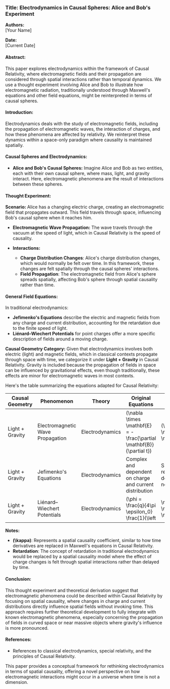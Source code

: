 ### **Title: Electrodynamics in Causal Spheres: Alice and Bob's Experiment**

**Authors:**  
[Your Name]

**Date:**  
[Current Date]

#### **Abstract:**

This paper explores electrodynamics within the framework of Causal Relativity, where electromagnetic fields and their propagation are considered through spatial interactions rather than temporal dynamics. We use a thought experiment involving Alice and Bob to illustrate how electromagnetic radiation, traditionally understood through Maxwell's equations and other field equations, might be reinterpreted in terms of causal spheres.

#### **Introduction:**

Electrodynamics deals with the study of electromagnetic fields, including the propagation of electromagnetic waves, the interaction of charges, and how these phenomena are affected by relativity. We reinterpret these dynamics within a space-only paradigm where causality is maintained spatially.

#### **Causal Spheres and Electrodynamics:**

- **Alice and Bob's Causal Spheres:** Imagine Alice and Bob as two entities, each with their own causal sphere, where mass, light, and gravity interact. Here, electromagnetic phenomena are the result of interactions between these spheres.

#### **Thought Experiment:**

**Scenario:** Alice has a changing electric charge, creating an electromagnetic field that propagates outward. This field travels through space, influencing Bob's causal sphere when it reaches him.

- **Electromagnetic Wave Propagation:** The wave travels through the vacuum at the speed of light, which in Causal Relativity is the speed of causality. 

- **Interactions:**
  - **Charge Distribution Changes**: Alice's charge distribution changes, which would normally be felt over time. In this framework, these changes are felt spatially through the causal spheres' interactions.
  - **Field Propagation**: The electromagnetic field from Alice's sphere spreads spatially, affecting Bob's sphere through spatial causality rather than time.

#### **General Field Equations:**

In traditional electrodynamics:

- **Jefimenko's Equations** describe the electric and magnetic fields from any charge and current distribution, accounting for the retardation due to the finite speed of light.
- **Liénard–Wiechert Potentials** for point charges offer a more specific description of fields around a moving charge.

**Causal Geometry Category:** Given that electrodynamics involves both electric (light) and magnetic fields, which in classical contexts propagate through space with time, we categorize it under **Light + Gravity** in Causal Relativity. Gravity is included because the propagation of fields in space can be influenced by gravitational effects, even though traditionally, these effects are minor for electromagnetic waves in most contexts.

Here's the table summarizing the equations adapted for Causal Relativity:

| Causal Geometry       | Phenomenon                | Theory              | Original Equations                                                                 | Causal Relativity Equation                                                                 |
|-----------------------|---------------------------|---------------------|------------------------------------------------------------------------------------|--------------------------------------------------------------------------------------------|
| Light + Gravity       | Electromagnetic Wave Propagation | Electrodynamics     | \(\nabla \times \mathbf{E} = -\frac{\partial \mathbf{B}}{\partial t}\)              | \(\nabla \times \mathbf{E} = -\kappa \nabla \cdot \mathbf{B}\)                            |
| Light + Gravity       | Jefimenko's Equations     | Electrodynamics     | Complex and dependent on charge and current distribution                            | Spatial causality terms replacing temporal derivatives; exact form needs further derivation|
| Light + Gravity       | Liénard–Wiechert Potentials | Electrodynamics    | \(\phi = \frac{q}{4\pi \epsilon_0} \frac{1}{\left| \mathbf{r} - \mathbf{r}_q(t_{\text{ret}}) \right| - \frac{\mathbf{v}_q(t_{\text{ret}})}{c} \cdot (\mathbf{r} - \mathbf{r}_q(t_{\text{ret}}))}\)<br> \(\mathbf{A} = \frac{\mu_0}{4\pi} \frac{q\mathbf{v}_q(t_{\text{ret}})}{\left| \mathbf{r} - \mathbf{r}_q(t_{\text{ret}}) \right| - \frac{\mathbf{v}_q(t_{\text{ret}})}{c} \cdot (\mathbf{r} - \mathbf{r}_q(t_{\text{ret}}))}\) | Spatial causality terms replacing retardation time; exact equations are speculative here   |

**Notes:**

- **\(\kappa\)**: Represents a spatial causality coefficient, similar to how time derivatives are replaced in Maxwell's equations in Causal Relativity.
- **Retardation**: The concept of retardation in traditional electrodynamics would be replaced by a spatial causality model where the effect of charge changes is felt through spatial interactions rather than delayed by time.

#### **Conclusion:**

This thought experiment and theoretical derivation suggest that electromagnetic phenomena could be described within Causal Relativity by focusing on spatial causality, where changes in charge and current distributions directly influence spatial fields without invoking time. This approach requires further theoretical development to fully integrate with known electromagnetic phenomena, especially concerning the propagation of fields in curved space or near massive objects where gravity's influence is more pronounced.

#### **References:**

- References to classical electrodynamics, special relativity, and the principles of Causal Relativity.

This paper provides a conceptual framework for rethinking electrodynamics in terms of spatial causality, offering a novel perspective on how electromagnetic interactions might occur in a universe where time is not a dimension.
